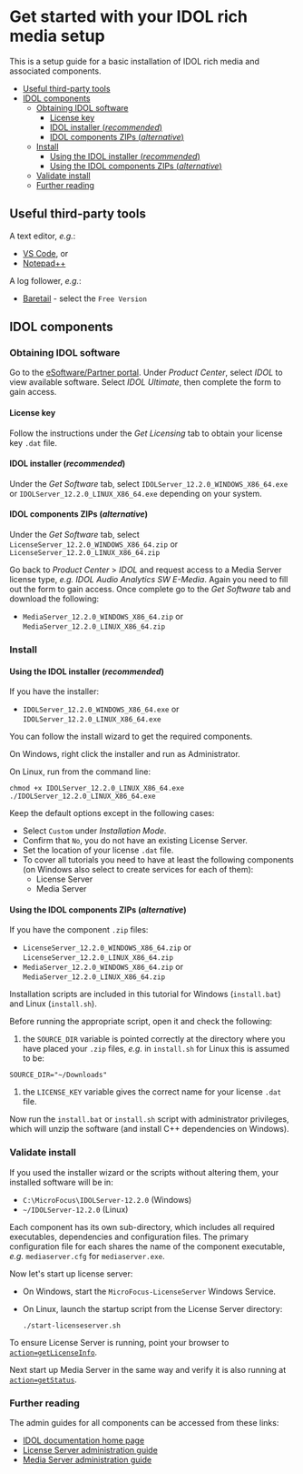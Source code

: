 # Get started with your IDOL rich media setup

This is a setup guide for a basic installation of IDOL rich media and associated components.

<!-- TOC -->

- [Useful third-party tools](#useful-third-party-tools)
- [IDOL components](#idol-components)
  - [Obtaining IDOL software](#obtaining-idol-software)
    - [License key](#license-key)
    - [IDOL installer (*recommended*)](#idol-installer-recommended)
    - [IDOL components ZIPs (*alternative*)](#idol-components-zips-alternative)
  - [Install](#install)
    - [Using the IDOL installer (*recommended*)](#using-the-idol-installer-recommended)
    - [Using the IDOL components ZIPs (*alternative*)](#using-the-idol-components-zips-alternative)
  - [Validate install](#validate-install)
  - [Further reading](#further-reading)

<!-- /TOC -->

## Useful third-party tools

A text editor, *e.g.*:

- [VS Code](https://code.visualstudio.com/download), or
- [Notepad++](https://notepad-plus-plus.org/download)

A log follower, *e.g.*:

- [Baretail](https://www.baremetalsoft.com/baretail/) - select the `Free Version`

## IDOL components

### Obtaining IDOL software

Go to the [eSoftware/Partner portal](https://h22255.www2.hpe.com/evalportal/index.do).  Under *Product Center*, select *IDOL* to view available software.  Select *IDOL Ultimate*, then complete the form to gain access.

#### License key

Follow the instructions under the *Get Licensing* tab to obtain your license key `.dat` file.

#### IDOL installer (*recommended*)

Under the *Get Software* tab, select `IDOLServer_12.2.0_WINDOWS_X86_64.exe` or `IDOLServer_12.2.0_LINUX_X86_64.exe` depending on your system.

#### IDOL components ZIPs (*alternative*)

Under the *Get Software* tab, select `LicenseServer_12.2.0_WINDOWS_X86_64.zip` or `LicenseServer_12.2.0_LINUX_X86_64.zip`

Go back to *Product Center* > *IDOL* and request access to a Media Server license type, *e.g.* *IDOL Audio Analytics SW E-Media*.  Again you need to fill out the form to gain access.  Once complete go to the *Get Software* tab and download the following:

- `MediaServer_12.2.0_WINDOWS_X86_64.zip` or `MediaServer_12.2.0_LINUX_X86_64.zip`

### Install

#### Using the IDOL installer (*recommended*)

If you have the installer:

- `IDOLServer_12.2.0_WINDOWS_X86_64.exe` or `IDOLServer_12.2.0_LINUX_X86_64.exe`

You can follow the install wizard to get the required components.

On Windows, right click the installer and run as Administrator.

On Linux, run from the command line:

```bsh
chmod +x IDOLServer_12.2.0_LINUX_X86_64.exe
./IDOLServer_12.2.0_LINUX_X86_64.exe
```

Keep the default options except in the following cases:

- Select `Custom` under *Installation Mode*.
- Confirm that `No`, you do not have an existing License Server.
- Set the location of your license `.dat` file.
- To cover all tutorials you need to have at least the following components (on Windows also select to create services for each of them):
  - License Server
  - Media Server

#### Using the IDOL components ZIPs (*alternative*)

If you have the component `.zip` files:

- `LicenseServer_12.2.0_WINDOWS_X86_64.zip` or `LicenseServer_12.2.0_LINUX_X86_64.zip`
- `MediaServer_12.2.0_WINDOWS_X86_64.zip` or `MediaServer_12.2.0_LINUX_X86_64.zip`

Installation scripts are included in this tutorial for Windows (`install.bat`) and Linux (`install.sh`).

Before running the appropriate script, open it and check the following:

1. the `SOURCE_DIR` variable is pointed correctly at the directory where you have placed your `.zip` files, *e.g.* in `install.sh` for Linux this is assumed to be:

  ```bsh
  SOURCE_DIR="~/Downloads"
  ```

1. the `LICENSE_KEY` variable gives the correct name for your license `.dat` file.

Now run the `install.bat` or `install.sh` script with administrator privileges, which will unzip the software (and install C++ dependencies on Windows).

### Validate install

If you used the installer wizard or the scripts without altering them, your installed software will be in:

- `C:\MicroFocus\IDOLServer-12.2.0` (Windows)
- `~/IDOLServer-12.2.0` (Linux)

Each component has its own sub-directory, which includes all required executables, dependencies and configuration files.  The primary configuration file for each shares the name of the component executable, *e.g.* `mediaserver.cfg` for `mediaserver.exe`.

Now let's start up license server:

- On Windows, start the `MicroFocus-LicenseServer` Windows Service.
- On Linux, launch the startup script from the License Server directory:

  ```bsh
  ./start-licenseserver.sh
  ```

To ensure License Server is running, point your browser to [`action=getLicenseInfo`](http://127.0.0.1:20000/a=getlicenseinfo).

Next start up Media Server in the same way and verify it is also running at [`action=getStatus`](http://127.0.0.1:14000/a=getstatus).

### Further reading

The admin guides for all components can be accessed from these links:

- [IDOL documentation home page](https://www.microfocus.com/documentation/idol/)
- [License Server administration guide](https://www.microfocus.com/documentation/idol/IDOL_12_2/LicenseServer/Guides/html/English/)
- [Media Server administration guide](https://www.microfocus.com/documentation/idol/IDOL_12_2/MediaServer_12.2_Documentation/Guides/html/English/index.html)
